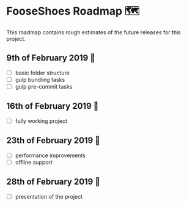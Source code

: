 # FooseShoes Roadmap 🗺️

This roadmap contains rough estimates of the future releases for this project.

## 9th of February 2019 📌

- [ ] basic folder structure
- [ ] gulp bundling tasks
- [ ] gulp pre-commit tasks

## 16th of February 2019 📌

- [ ] fully working project

## 23th of February 2019 📌

- [ ] performance improvements
- [ ] offline support

## 28th of February 2019 📌

- [ ] presentation of the project
